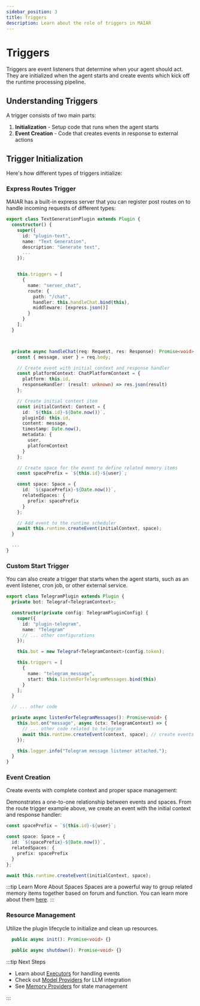 ```yaml
---
sidebar_position: 3
title: Triggers
description: Learn about the role of triggers in MAIAR
---
```


# Triggers

Triggers are event listeners that determine when your agent should act. They are initialized when the agent starts and create events which kick off the runtime processing pipeline.

## Understanding Triggers

A trigger consists of two main parts:

1. **Initialization** - Setup code that runs when the agent starts
2. **Event Creation** - Code that creates events in response to external actions

## Trigger Initialization

Here's how different types of triggers initialize:

### Express Routes Trigger

MAIAR has a built-in express server that you can register post routes on to handle incoming requests of different types:

```typescript
export class TextGenerationPlugin extends Plugin {
  constructor() {
    super({
      id: "plugin-text",
      name: "Text Generation",
      description: "Generate text",
      ...
    });


    this.triggers = [
      {
        name: "server_chat",
        route: {
          path: "/chat",
          handler: this.handleChat.bind(this),
          middleware: [express.json()]
        }
      }
    ];
  }



  private async handleChat(req: Request, res: Response): Promise<void> {
    const { message, user } = req.body;

    // Create event with initial context and response handler
    const platformContext: ChatPlatformContext = {
      platform: this.id,
      responseHandler: (result: unknown) => res.json(result)
    };

    // Create initial context item
    const initialContext: Context = {
      id: `${this.id}-${Date.now()}`,
      pluginId: this.id,
      content: message,
      timestamp: Date.now(),
      metadata: {
        user,
        platformContext
      }
    };

    // Create space for the event to define related memory items
    const spacePrefix = `${this.id}-${user}`;

    const space: Space = {
      id: `${spacePrefix}-${Date.now()}`,
      relatedSpaces: {
        prefix: spacePrefix
      }
    };

    // Add event to the runtime scheduler
    await this.runtime.createEvent(initialContext, space);
  }

  ...
}
```

### Custom Start Trigger

You can also create a trigger that starts when the agent starts, such as an event listener, cron job, or other external service.

```typescript
export class TelegramPlugin extends Plugin {
  private bot: Telegraf<TelegramContext>;

  constructor(private config: TelegramPluginConfig) {
    super({
      id: "plugin-telegram",
      name: "Telegram"
      // ... other configurations
    });

    this.bot = new Telegraf<TelegramContext>(config.token);

    this.triggers = [
      {
        name: "telegram_message",
        start: this.listenForTelegramMessages.bind(this)
      }
    ];
  }

  // ... other code

  private async listenForTelegramMessages(): Promise<void> {
    this.bot.on("message", async (ctx: TelegramContext) => {
      // ... other code related to telegram
      await this.runtime.createEvent(context, space); // create events inside this trigger
    });

    this.logger.info("Telegram message listener attached.");
  }
}
```

### Event Creation

Create events with complete context and proper space management:

Demonstrates a one-to-one relationship between events and spaces. From the route trigger example above, we create an event with the initial context and response handler:

```typescript
const spacePrefix = `${this.id}-${user}`;

const space: Space = {
  id: `${spacePrefix}-${Date.now()}`,
  relatedSpaces: {
    prefix: spacePrefix
  }
};

await this.runtime.createEvent(initialContext, space);
```

:::tip Learn More About Spaces
Spaces are a powerful way to group related memory items together based on forum and function. You can learn more about them [here](../core-utilities/spaces).
:::

### Resource Management

Utilize the plugin lifecycle to initialize and clean up resources.

```typescript
  public async init(): Promise<void> {}

  public async shutdown(): Promise<void> {}
```

:::tip Next Steps

- Learn about [Executors](./executors) for handling events
- Check out [Model Providers](../model-providers/overview) for LLM integration
- See [Memory Providers](../memory-providers/overview) for state management

:::
